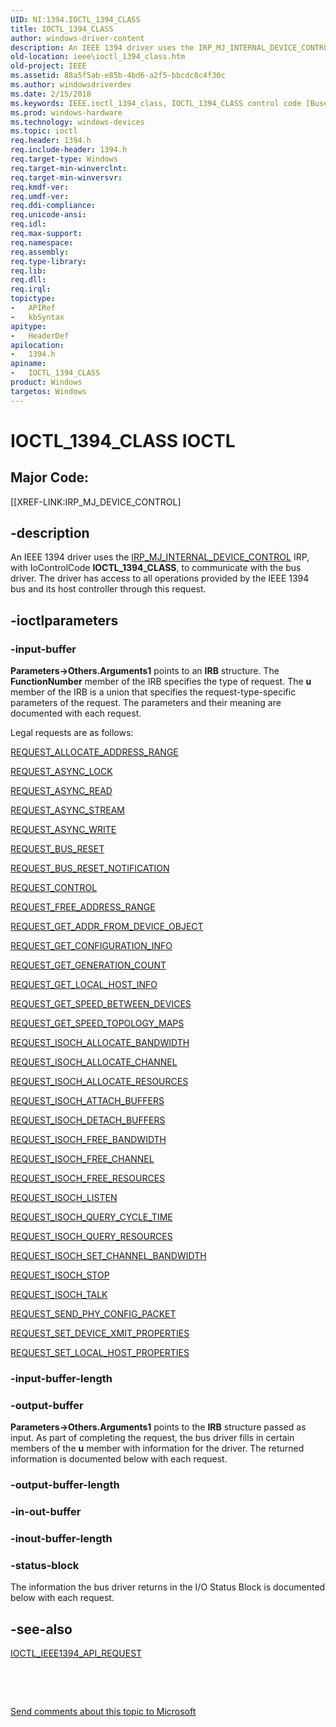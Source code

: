 ```yaml
---
UID: NI:1394.IOCTL_1394_CLASS
title: IOCTL_1394_CLASS
author: windows-driver-content
description: An IEEE 1394 driver uses the IRP_MJ_INTERNAL_DEVICE_CONTROL IRP, with IoControlCode IOCTL_1394_CLASS, to communicate with the bus driver. The driver has access to all operations provided by the IEEE 1394 bus and its host controller through this request.
old-location: ieee\ioctl_1394_class.htm
old-project: IEEE
ms.assetid: 88a5f5ab-e85b-4bd6-a2f5-bbcdc8c4f30c
ms.author: windowsdriverdev
ms.date: 2/15/2018
ms.keywords: IEEE.ioctl_1394_class, IOCTL_1394_CLASS control code [Buses], IOCTL_1394_CLASS, 1394/IOCTL_1394_CLASS, 1394irp_fa8ee811-14ee-44a0-9a9c-b53a421497d4.xml
ms.prod: windows-hardware
ms.technology: windows-devices
ms.topic: ioctl
req.header: 1394.h
req.include-header: 1394.h
req.target-type: Windows
req.target-min-winverclnt: 
req.target-min-winversvr: 
req.kmdf-ver: 
req.umdf-ver: 
req.ddi-compliance: 
req.unicode-ansi: 
req.idl: 
req.max-support: 
req.namespace: 
req.assembly: 
req.type-library: 
req.lib: 
req.dll: 
req.irql: 
topictype:
-	APIRef
-	kbSyntax
apitype:
-	HeaderDef
apilocation:
-	1394.h
apiname:
-	IOCTL_1394_CLASS
product: Windows
targetos: Windows
---
```


# IOCTL_1394_CLASS IOCTL


##  Major Code: 


[[XREF-LINK:IRP_MJ_DEVICE_CONTROL]

## -description


An IEEE 1394 driver uses the <a href="https://msdn.microsoft.com/library/windows/hardware/ff550766">IRP_MJ_INTERNAL_DEVICE_CONTROL</a> IRP, with IoControlCode <b>IOCTL_1394_CLASS</b>, to communicate with the bus driver. The driver has access to all operations provided by the IEEE 1394 bus and its host controller through this request.
     


## -ioctlparameters




### -input-buffer

<b>Parameters-&gt;Others.Arguments1</b> points to an <b>IRB</b> structure. The <b>FunctionNumber</b> member of the IRB specifies the type of request. The <b>u</b> member of the IRB is a union that specifies the request-type-specific parameters of the request. The parameters and their meaning are documented with each request.

Legal requests are as follows:


<a href="https://msdn.microsoft.com/library/windows/hardware/ff537632">REQUEST_ALLOCATE_ADDRESS_RANGE</a>



<a href="https://msdn.microsoft.com/library/windows/hardware/ff537633">REQUEST_ASYNC_LOCK</a>



<a href="https://msdn.microsoft.com/library/windows/hardware/ff537634">REQUEST_ASYNC_READ</a>



<a href="https://msdn.microsoft.com/library/windows/hardware/ff537635">REQUEST_ASYNC_STREAM</a>



<a href="https://msdn.microsoft.com/library/windows/hardware/ff537636">REQUEST_ASYNC_WRITE</a>



<a href="https://msdn.microsoft.com/library/windows/hardware/ff537637">REQUEST_BUS_RESET</a>



<a href="https://msdn.microsoft.com/library/windows/hardware/ff537638">REQUEST_BUS_RESET_NOTIFICATION</a>



<a href="https://msdn.microsoft.com/library/windows/hardware/ff537639">REQUEST_CONTROL</a>



<a href="https://msdn.microsoft.com/library/windows/hardware/ff537640">REQUEST_FREE_ADDRESS_RANGE</a>



<a href="https://msdn.microsoft.com/library/windows/hardware/ff537641">REQUEST_GET_ADDR_FROM_DEVICE_OBJECT</a>



<a href="https://msdn.microsoft.com/library/windows/hardware/ff537642">REQUEST_GET_CONFIGURATION_INFO</a>



<a href="https://msdn.microsoft.com/library/windows/hardware/ff537643">REQUEST_GET_GENERATION_COUNT</a>



<a href="https://msdn.microsoft.com/library/windows/hardware/ff537644">REQUEST_GET_LOCAL_HOST_INFO</a>



<a href="https://msdn.microsoft.com/library/windows/hardware/ff537645">REQUEST_GET_SPEED_BETWEEN_DEVICES</a>



<a href="https://msdn.microsoft.com/library/windows/hardware/ff537646">REQUEST_GET_SPEED_TOPOLOGY_MAPS</a>



<a href="https://msdn.microsoft.com/library/windows/hardware/ff537647">REQUEST_ISOCH_ALLOCATE_BANDWIDTH</a>



<a href="https://msdn.microsoft.com/library/windows/hardware/ff537648">REQUEST_ISOCH_ALLOCATE_CHANNEL</a>



<a href="https://msdn.microsoft.com/library/windows/hardware/ff537649">REQUEST_ISOCH_ALLOCATE_RESOURCES</a>



<a href="https://msdn.microsoft.com/library/windows/hardware/ff537650">REQUEST_ISOCH_ATTACH_BUFFERS</a>



<a href="https://msdn.microsoft.com/library/windows/hardware/ff537651">REQUEST_ISOCH_DETACH_BUFFERS</a>



<a href="https://msdn.microsoft.com/library/windows/hardware/ff537652">REQUEST_ISOCH_FREE_BANDWIDTH</a>



<a href="https://msdn.microsoft.com/library/windows/hardware/ff537653">REQUEST_ISOCH_FREE_CHANNEL</a>



<a href="https://msdn.microsoft.com/library/windows/hardware/ff537654">REQUEST_ISOCH_FREE_RESOURCES</a>



<a href="https://msdn.microsoft.com/library/windows/hardware/ff537655">REQUEST_ISOCH_LISTEN</a>



<a href="https://msdn.microsoft.com/library/windows/hardware/ff537656">REQUEST_ISOCH_QUERY_CYCLE_TIME</a>



<a href="https://msdn.microsoft.com/library/windows/hardware/ff537657">REQUEST_ISOCH_QUERY_RESOURCES</a>



<a href="https://msdn.microsoft.com/library/windows/hardware/ff537658">REQUEST_ISOCH_SET_CHANNEL_BANDWIDTH</a>



<a href="https://msdn.microsoft.com/library/windows/hardware/ff537659">REQUEST_ISOCH_STOP</a>



<a href="https://msdn.microsoft.com/library/windows/hardware/ff537660">REQUEST_ISOCH_TALK</a>



<a href="https://msdn.microsoft.com/library/windows/hardware/ff537661">REQUEST_SEND_PHY_CONFIG_PACKET</a>



<a href="https://msdn.microsoft.com/library/windows/hardware/ff537662">REQUEST_SET_DEVICE_XMIT_PROPERTIES</a>



<a href="https://msdn.microsoft.com/library/windows/hardware/ff537663">REQUEST_SET_LOCAL_HOST_PROPERTIES</a>



### -input-buffer-length



<text></text>




### -output-buffer

<b>Parameters-&gt;Others.Arguments1</b> points to the <b>IRB</b> structure passed as input. As part of completing the request, the bus driver fills in certain members of the <b>u</b> member with information for the driver. The returned information is documented below with each request.


### -output-buffer-length



<text></text>




### -in-out-buffer



<text></text>




### -inout-buffer-length



<text></text>




### -status-block

The information the bus driver returns in the I/O Status Block is documented below with each request.


## -see-also

<a href="https://msdn.microsoft.com/library/windows/hardware/ff537241">IOCTL_IEEE1394_API_REQUEST</a>



 

 

<a href="mailto:wsddocfb@microsoft.com?subject=Documentation%20feedback [IEEE\buses]:%20IOCTL_1394_CLASS control code%20 RELEASE:%20(2/15/2018)&amp;body=%0A%0APRIVACY STATEMENT%0A%0AWe use your feedback to improve the documentation. We don't use your email address for any other purpose, and we'll remove your email address from our system after the issue that you're reporting is fixed. While we're working to fix this issue, we might send you an email message to ask for more info. Later, we might also send you an email message to let you know that we've addressed your feedback.%0A%0AFor more info about Microsoft's privacy policy, see http://privacy.microsoft.com/en-us/default.aspx." title="Send comments about this topic to Microsoft">Send comments about this topic to Microsoft</a>

